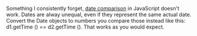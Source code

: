 Something I consistently forget, <a href="http://scripting.com/images/2019/10/30/dateComparisonJavaScript.png">date comparison</a> in JavaScript doesn't work. Dates are alway unequal, even if they represent the same actual date. Convert the Date objects to numbers you compare those instead like this: d1.getTime () == d2.getTime (). That works as you would expect. 
